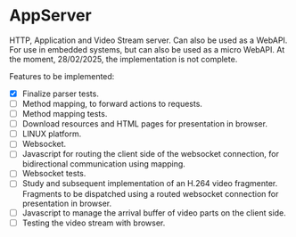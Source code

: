 # AppServer
HTTP, Application and Video Stream server. Can also be used as a WebAPI.
For use in embedded systems, but can also be used as a micro WebAPI.
At the moment, 28/02/2025, the implementation is not complete.

Features to be implemented:

- [x] Finalize parser tests.
- [ ] Method mapping, to forward actions to requests.
- [ ] Method mapping tests.
- [ ] Download resources and HTML pages for presentation in browser.
- [ ] LINUX platform.
- [ ] Websocket.
- [ ] Javascript for routing the client side of the websocket connection, for bidirectional communication using mapping.
- [ ] Websocket tests.
- [ ] Study and subsequent implementation of an H.264 video fragmenter. Fragments to be dispatched using a routed websocket connection for presentation in browser.
- [ ] Javascript to manage the arrival buffer of video parts on the client side.
- [ ] Testing the video stream with browser.
